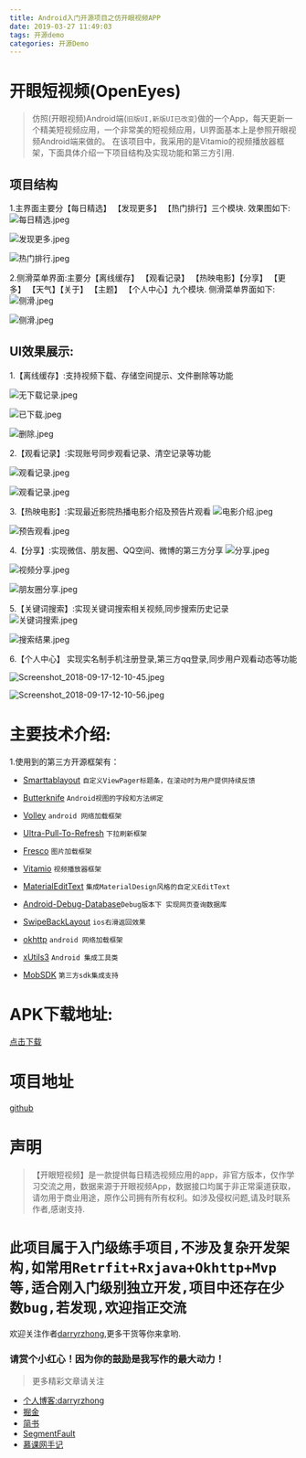 ```yaml
---
title: Android入门开源项目之仿开眼视频APP
date: 2019-03-27 11:49:03
tags: 开源demo
categories: 开源Demo
---
```


# 开眼短视频(OpenEyes)
>仿照(开眼视频)Android端(`旧版UI,新版UI已改变`)做的一个App，每天更新一个精美短视频应用，一个非常美的短视频应用，UI界面基本上是参照开眼视频Android端来做的。 在该项目中，我采用的是Vitamio的视频播放器框架，下面具体介绍一下项目结构及实现功能和第三方引用.

## 项目结构
1.主界面主要分【每日精选】 【发现更多】 【热门排行】三个模块.
效果图如下:
![每日精选.jpeg](https://upload-images.jianshu.io/upload_images/5549640-ef22c0941a6f9fdf.jpeg?imageMogr2/auto-orient/strip%7CimageView2/2/w/240)

![发现更多.jpeg](https://upload-images.jianshu.io/upload_images/5549640-72381624c9e2d456.jpeg?imageMogr2/auto-orient/strip%7CimageView2/2/w/240)

![热门排行.jpeg](https://upload-images.jianshu.io/upload_images/5549640-ea4e23af94e8b695.jpeg?imageMogr2/auto-orient/strip%7CimageView2/2/w/240)

<!--more-->


2.侧滑菜单界面:主要分【离线缓存】 【观看记录】 【热映电影】【分享】 【更多】 【天气】【关于】 【主题】 【个人中心】九个模块.
侧滑菜单界面如下:
![侧滑.jpeg](https://upload-images.jianshu.io/upload_images/5549640-f25802fff596cf38.jpeg?imageMogr2/auto-orient/strip%7CimageView2/2/w/240)

![侧滑.jpeg](https://upload-images.jianshu.io/upload_images/5549640-e73fa825ffc5e8ba.jpeg?imageMogr2/auto-orient/strip%7CimageView2/2/w/240)

## UI效果展示:
1.【离线缓存】:支持视频下载、存储空间提示、文件删除等功能

![无下载记录.jpeg](https://upload-images.jianshu.io/upload_images/5549640-e6f0aa7c95496414.jpeg?imageMogr2/auto-orient/strip%7CimageView2/2/w/240)

![已下载.jpeg](https://upload-images.jianshu.io/upload_images/5549640-22502ad67bd27a00.jpeg?imageMogr2/auto-orient/strip%7CimageView2/2/w/240)

![删除.jpeg](https://upload-images.jianshu.io/upload_images/5549640-6df934bdec5af60f.jpeg?imageMogr2/auto-orient/strip%7CimageView2/2/w/240)

2.【观看记录】:实现账号同步观看记录、清空记录等功能

![观看记录.jpeg](https://upload-images.jianshu.io/upload_images/5549640-758ce1156da9ebf9.jpeg?imageMogr2/auto-orient/strip%7CimageView2/2/w/240)

![观看记录.jpeg](https://upload-images.jianshu.io/upload_images/5549640-3e1ff91fa7453947.jpeg?imageMogr2/auto-orient/strip%7CimageView2/2/w/240)

3.【热映电影】:实现最近影院热播电影介绍及预告片观看
![电影介绍.jpeg](https://upload-images.jianshu.io/upload_images/5549640-35a505ad49db12ef.jpeg?imageMogr2/auto-orient/strip%7CimageView2/2/w/240)

![预告观看.jpeg](https://upload-images.jianshu.io/upload_images/5549640-394b659973461ca5.jpeg?imageMogr2/auto-orient/strip%7CimageView2/2/w/480)

4.【分享】:实现微信、朋友圈、QQ空间、微博的第三方分享
![分享.jpeg](https://upload-images.jianshu.io/upload_images/5549640-62bf4c03c3bad879.jpeg?imageMogr2/auto-orient/strip%7CimageView2/2/w/240)

![视频分享.jpeg](https://upload-images.jianshu.io/upload_images/5549640-7dda606a6448a767.jpeg?imageMogr2/auto-orient/strip%7CimageView2/2/w/240)

![朋友圈分享.jpeg](https://upload-images.jianshu.io/upload_images/5549640-63ba699c652a2db7.jpeg?imageMogr2/auto-orient/strip%7CimageView2/2/w/240)

5.【关键词搜索】:实现关键词搜索相关视频,同步搜索历史记录
![关键词搜索.jpeg](https://upload-images.jianshu.io/upload_images/5549640-200de7d533d9df94.jpeg?imageMogr2/auto-orient/strip%7CimageView2/2/w/240)

![搜索结果.jpeg](https://upload-images.jianshu.io/upload_images/5549640-b91201187b55d9b6.jpeg?imageMogr2/auto-orient/strip%7CimageView2/2/w/240)



6.【个人中心】 实现实名制手机注册登录,第三方qq登录,同步用户观看动态等功能

![Screenshot_2018-09-17-12-10-45.jpeg](https://upload-images.jianshu.io/upload_images/5549640-c5dab18383a13bc0.jpeg?imageMogr2/auto-orient/strip%7CimageView2/2/w/240)

![Screenshot_2018-09-17-12-10-56.jpeg](https://upload-images.jianshu.io/upload_images/5549640-f74b79b7053f6f34.jpeg?imageMogr2/auto-orient/strip%7CimageView2/2/w/240)




# 主要技术介绍:
1.使用到的第三方开源框架有：
*   [Smarttablayout](https://github.com/ogaclejapan/SmartTabLayout) `自定义ViewPager标题条，在滚动时为用户提供持续反馈`

*   [Butterknife](https://github.com/JakeWharton/butterknife)  `Android视图的字段和方法绑定`

*   [Volley](https://github.com/mcxiaoke/android-volley)  `android 网络加载框架`
*   [Ultra-Pull-To-Refresh](https://github.com/liaohuqiu/android-Ultra-Pull-To-Refresh) `下拉刷新框架`
*   [Fresco](https://github.com/facebook/fresco) `图片加载框架`
*   [Vitamio](https://github.com/yixia/VitamioBundle) `视频播放器框架`
*   [MaterialEditText](https://github.com/rengwuxian/MaterialEditText) `集成MaterialDesign风格的自定义EditText`
*   [Android-Debug-Database](https://github.com/amitshekhariitbhu/Android-Debug-Database)`Debug版本下 实现网页查询数据库`
*  [SwipeBackLayout](https://github.com/ikew0ng/SwipeBackLayout) `ios右滑返回效果`
*  [okhttp](https://github.com/square/okhttp) `android 网络加载框架`
*  [xUtils3](https://github.com/wyouflf/xUtils3) `Android 集成工具类`
* [MobSDK](http://www.mob.com/) `第三方sdk集成支持`

# APK下载地址:
 [点击下载](https://fir.im/8psl)
# 项目地址
[github](https://github.com/darryrzhong/OpenEyes)

# 声明
> 【开眼短视频】是一款提供每日精选视频应用的app，非官方版本，仅作学习交流之用，数据来源于开眼视频App，数据接口均属于非正常渠道获取，请勿用于商业用途，原作公司拥有所有权利。如涉及侵权问题,请及时联系作者,感谢支持.

# `此项目属于入门级练手项目,不涉及复杂开发架构,如常用Retrfit+Rxjava+Okhttp+Mvp等,适合刚入门级别独立开发,项目中还存在少数bug,若发现,欢迎指正交流`

欢迎关注作者[darryrzhong](http://www.darryrzhong.site),更多干货等你来拿哟.

### 请赏个小红心！因为你的鼓励是我写作的最大动力！
>更多精彩文章请关注
- [个人博客:darryrzhong](http://www.darryrzhong.xyz)
- [掘金](https://juejin.im/user/5a6c3b19f265da3e49804988)
- [简书](https://www.jianshu.com/users/b7fdf53ec0b9/timeline)
- [SegmentFault](https://segmentfault.com/u/darryrzhong_5ac59892a5882/articles)
- [慕课网手记](https://www.imooc.com/u/6733207)











